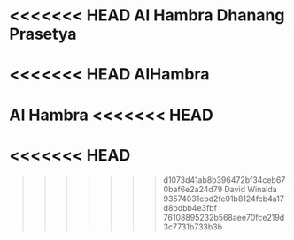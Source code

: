 <<<<<<< HEAD
Al Hambra
Dhanang Prasetya
=======
<<<<<<< HEAD
AlHambra
=======
Al Hambra
<<<<<<< HEAD
=======
<<<<<<< HEAD
=======
>>>>>>> d1073d41ab8b396472bf34ceb670baf6e2a24d79
David Winalda
>>>>>>> 93574031ebd2fe01b8124fcb4a17d8bdbb4e3fbf
>>>>>>> 76108895232b568aee70fce219d3c7731b733b3b
